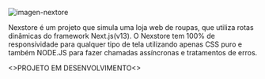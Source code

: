![imagen-nextore](https://github.com/AndersonN031/Nexstore/assets/118616318/62b198d1-7a6c-4389-b494-b310718d1a60)


Nexstore é um projeto que simula uma loja web de roupas, que utiliza rotas dinâmicas do framework Next.js(v13). O Nexstore tem 100% de responsividade para qualquer tipo de tela utilizando apenas CSS puro e também NODE.JS para fazer chamadas assíncronas e tratamentos de erros.

<>PROJETO EM DESENVOLVIMENTO<>
 

